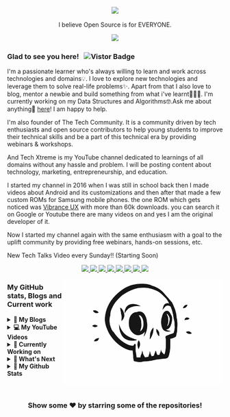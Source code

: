 <p align="center"><a href="https://ankushsinghgandhi.github.io">
    <img src="https://raw.githubusercontent.com/ankushsinghgandhi/ankushsinghgandhi/master/images/AS.gif" />
  </a>

<p align="center">I believe Open Source is for EVERYONE.</p>


<p align="center"><b>  <a href="https://ankushsinghgandhi.github.io">
    <img src="https://img.shields.io/badge/Website-3b5998?style=flat-square&logo=google-chrome&logoColor=white" />
  </a></b></p>

### Glad to see you here! &nbsp; ![Vistor Badge](https://visitor-badge.glitch.me/badge?page_id=ankushsinghgandhi.ankushsinghgandhi&style=flat-square&color=0088cc)

I'm a passionate learner who's always willing to learn and work across technologies and domains💡. I love to explore new technologies and leverage them to solve real-life problems✨. Apart from that I also love to blog, mentor a newbie and build something from what i've learnt👨🏻‍💻. I'm currently working on my Data Structures and Algorithms🤓.Ask me about anything💬 [here](https://t.me/joinchat/AAAAAFFxZoOgFCE4S0YEqQ)! I am happy to help.

I'm also founder of The Tech Community. It is a community driven by tech enthusiasts and open source contributors to help young students to improve their technical skills and be a part of this technical era by providing webinars & workshops.

And Tech Xtreme is my YouTube channel dedicated to learnings of all domains without any hassle and problem. I will be posting content about technology, marketing, entrepreneurship, and education. 

I started my channel in 2016 when I was still in school back then I made videos about Android and its customizations and then after that made a few custom ROMs for Samsung mobile phones. the one ROM which gets noticed was <a href="https://www.youtube.com/results?search_query=vibrance+ux">Vibrance UX</a> with more than 60k downloads. you can search it on Google or Youtube there are many videos on and yes I am the original developer of it. 

Now I started my channel again with the same enthusiasm with a goal to the uplift community by providing free webinars, hands-on sessions, etc.

New Tech Talks Video every Sunday!! (Starting Soon)

<p align="center">

  <a href="http://twitter.com/ankushsgandhi">
    <img src="https://img.shields.io/badge/-Twitter-blue?style=flat-square&logo=twitter&logoColor=white" />
  </a>
   <a href="https://www.linkedin.com/in/ankushsinghgandhi/">
    <img src="https://img.shields.io/badge/-LinkedIn-0e76a8?style=flat-square&logo=Linkedin&logoColor=white" />
  </a>
  <a href="https://dev.to/@ankushsinghgandhi">
    <img src="https://img.shields.io/badge/-Dev.to-grey?style=flat-square&logo=dev.to&logoColor=white"/>
  </a>
  <a href="https://stackoverflow.com/users/13790266/ankush-singh-gandhi?tab=profile">
    <img src="https://img.shields.io/badge/-Stackoverflow-orange?style=flat-square&logo=stackoverflow&logoColor=white"/>
  </a>
  <a href="https://leetcode.com/ankushsinghgandhi/">
    <img src="https://img.shields.io/badge/-Leetcode-yellow?style=flat-square&logo=Leetcode&logoColor=white"/>
  </a>
    <a href="https://www.hackerrank.com/ankushsgandhi">
    <img src="https://img.shields.io/badge/-HackerRank-green?style=flat-square&logo=Hackerrank&logoColor=white"/>
  </a>
  <a href="http://www.youtube.com/c/TechXtreme">
    <img src="https://img.shields.io/badge/-Youtube-red?style=flat-square&logo=Youtube&logoColor=white"/>
  </a>
  <a href="https://www.hackerearth.com/@ankushsinghgandhi">
    <img src="https://img.shields.io/badge/-Hackerearth-purple?style=flat-square&logo=Hackerearth&logoColor=white"/>
  </a>
</p>

<img align="right" height="250" width="375" alt="" src="https://raw.githubusercontent.com/ankushsinghgandhi/ankushsinghgandhi/master/images/skull.gif" />

### My GitHub stats, Blogs and Current work

<details>	
  <summary><b>🚀 My Blogs</b></summary>
    1.<a href ="https://dev.to/ankushsinghgandhi/steps-to-master-python-1p06"> PYTHON ROADMAP </a><br>
    2.<a href ="https://dev.to/ankushsinghgandhi/markdown-cheat-sheet-1il5"> MARKDOWN CHEAT SHEET </a><br>
    3.<a href ="https://dev.to/ankushsinghgandhi/git-github-cheat-sheet-71b"> GIT & GITHUB CHEAT SHEET </a><br>
    4.<a href ="https://dev.to/ankushsinghgandhi/docker-cheat-sheet-56cc"> DOCKER CHEAT SHEET </a><br>
</details>

<details>	
  <summary><b>💻 My YouTube Videos</b></summary>
    1.<a href ="https://www.youtube.com/watch?v=5exF5Wr2h4o"> HacktoberFest2020- First Step to Start Your Open Source Journey</a><br>
    2.<a href ="https://www.youtube.com/watch?v=qBmRhRc_iw4&t=568s"> VIBRANCE UX (old video made in 2017)</a><br>
   
</details>

<details>	
  <summary><b>🎯  Currently Working on</b></summary>
    1.<a href ="https://github.com/AnkushSinghGandhi/JavaTutorials"> Java </a><br>
    2.<a href ="https://github.com/AnkushSinghGandhi/StonePaperScissorsOnline-gui"> Stone Paper Scissors Game </a><br>
    3.<a href ="https://github.com/AnkushSinghGandhi/DartaStructuresAndAlgorithms-tutorials"> Data Structures and Algo.</a><br>
    4.<a href ="https://github.com/AnkushSinghGandhi/Cpp-tutorials"> C Plus Plus </a><br>
</details>

<details>	
  <summary><b>📧 What's Next</b></summary>
    1. Adv. DSA <br>
    2. DBMS <br>
    3. Algo. with Java <br>
    4. CS Theory (operating System, Networking, Compiler)<br>
</details>

<details>	
  <summary><b>💼 My Github Stats</b></summary>

<img height="155em" src="https://github-readme-stats.vercel.app/api?username=ankushsinghgandhi&show_icons=true&line_height=20&theme=tokyonight" />
</details>

<br>


#

<div align="center">

### Show some ❤️ by starring some of the repositories!

</div>

